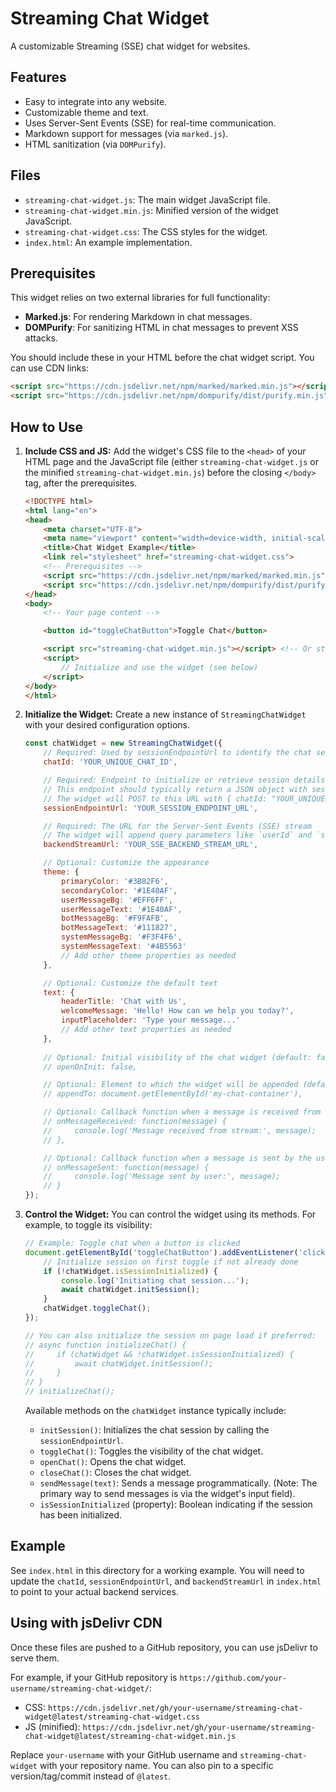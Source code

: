 # Streaming Chat Widget

A customizable Streaming (SSE) chat widget for websites.

## Features

- Easy to integrate into any website.
- Customizable theme and text.
- Uses Server-Sent Events (SSE) for real-time communication.
- Markdown support for messages (via `marked.js`).
- HTML sanitization (via `DOMPurify`).

## Files

- `streaming-chat-widget.js`: The main widget JavaScript file.
- `streaming-chat-widget.min.js`: Minified version of the widget JavaScript.
- `streaming-chat-widget.css`: The CSS styles for the widget.
- `index.html`: An example implementation.

## Prerequisites

This widget relies on two external libraries for full functionality:

- **Marked.js**: For rendering Markdown in chat messages.
- **DOMPurify**: For sanitizing HTML in chat messages to prevent XSS attacks.

You should include these in your HTML before the chat widget script. You can use CDN links:

```html
<script src="https://cdn.jsdelivr.net/npm/marked/marked.min.js"></script>
<script src="https://cdn.jsdelivr.net/npm/dompurify/dist/purify.min.js"></script>
```

## How to Use

1.  **Include CSS and JS:**
    Add the widget's CSS file to the `<head>` of your HTML page and the JavaScript file (either `streaming-chat-widget.js` or the minified `streaming-chat-widget.min.js`) before the closing `</body>` tag, after the prerequisites.

    ```html
    <!DOCTYPE html>
    <html lang="en">
    <head>
        <meta charset="UTF-8">
        <meta name="viewport" content="width=device-width, initial-scale=1.0">
        <title>Chat Widget Example</title>
        <link rel="stylesheet" href="streaming-chat-widget.css">
        <!-- Prerequisites -->
        <script src="https://cdn.jsdelivr.net/npm/marked/marked.min.js"></script>
        <script src="https://cdn.jsdelivr.net/npm/dompurify/dist/purify.min.js"></script>
    </head>
    <body>
        <!-- Your page content -->

        <button id="toggleChatButton">Toggle Chat</button>

        <script src="streaming-chat-widget.min.js"></script> <!-- Or streaming-chat-widget.js -->
        <script>
            // Initialize and use the widget (see below)
        </script>
    </body>
    </html>
    ```

2.  **Initialize the Widget:**
    Create a new instance of `StreamingChatWidget` with your desired configuration options.

    ```javascript
    const chatWidget = new StreamingChatWidget({
        // Required: Used by sessionEndpointUrl to identify the chat session
        chatId: 'YOUR_UNIQUE_CHAT_ID', 

        // Required: Endpoint to initialize or retrieve session details (e.g., user ID, session token)
        // This endpoint should typically return a JSON object with session information.
        // The widget will POST to this URL with { chatId: "YOUR_UNIQUE_CHAT_ID" }
        sessionEndpointUrl: 'YOUR_SESSION_ENDPOINT_URL', 

        // Required: The URL for the Server-Sent Events (SSE) stream
        // The widget will append query parameters like `userId` and `sessionToken` (if returned by sessionEndpointUrl)
        backendStreamUrl: 'YOUR_SSE_BACKEND_STREAM_URL', 

        // Optional: Customize the appearance
        theme: {
            primaryColor: '#3B82F6',
            secondaryColor: '#1E40AF',
            userMessageBg: '#EFF6FF',
            userMessageText: '#1E40AF',
            botMessageBg: '#F9FAFB',
            botMessageText: '#111827',
            systemMessageBg: '#F3F4F6',
            systemMessageText: '#4B5563'
            // Add other theme properties as needed
        },

        // Optional: Customize the default text
        text: {
            headerTitle: 'Chat with Us',
            welcomeMessage: 'Hello! How can we help you today?',
            inputPlaceholder: 'Type your message...'
            // Add other text properties as needed
        },
        
        // Optional: Initial visibility of the chat widget (default: false)
        // openOnInit: false,

        // Optional: Element to which the widget will be appended (default: document.body)
        // appendTo: document.getElementById('my-chat-container'),

        // Optional: Callback function when a message is received from the stream
        // onMessageReceived: function(message) {
        //     console.log('Message received from stream:', message);
        // },

        // Optional: Callback function when a message is sent by the user
        // onMessageSent: function(message) {
        //     console.log('Message sent by user:', message);
        // }
    });
    ```

3.  **Control the Widget:**
    You can control the widget using its methods. For example, to toggle its visibility:

    ```javascript
    // Example: Toggle chat when a button is clicked
    document.getElementById('toggleChatButton').addEventListener('click', async () => {
        // Initialize session on first toggle if not already done
        if (!chatWidget.isSessionInitialized) {
            console.log('Initiating chat session...');
            await chatWidget.initSession(); 
        }
        chatWidget.toggleChat();
    });

    // You can also initialize the session on page load if preferred:
    // async function initializeChat() {
    //     if (chatWidget && !chatWidget.isSessionInitialized) {
    //         await chatWidget.initSession();
    //     }
    // }
    // initializeChat();
    ```

    Available methods on the `chatWidget` instance typically include:
    - `initSession()`: Initializes the chat session by calling the `sessionEndpointUrl`.
    - `toggleChat()`: Toggles the visibility of the chat widget.
    - `openChat()`: Opens the chat widget.
    - `closeChat()`: Closes the chat widget.
    - `sendMessage(text)`: Sends a message programmatically. (Note: The primary way to send messages is via the widget's input field).
    - `isSessionInitialized` (property): Boolean indicating if the session has been initialized.

## Example

See `index.html` in this directory for a working example. You will need to update the `chatId`, `sessionEndpointUrl`, and `backendStreamUrl` in `index.html` to point to your actual backend services.

## Using with jsDelivr CDN

Once these files are pushed to a GitHub repository, you can use jsDelivr to serve them.

For example, if your GitHub repository is `https://github.com/your-username/streaming-chat-widget/`:

-   CSS: `https://cdn.jsdelivr.net/gh/your-username/streaming-chat-widget@latest/streaming-chat-widget.css`
-   JS (minified): `https://cdn.jsdelivr.net/gh/your-username/streaming-chat-widget@latest/streaming-chat-widget.min.js`

Replace `your-username` with your GitHub username and `streaming-chat-widget` with your repository name. You can also pin to a specific version/tag/commit instead of `@latest`.
